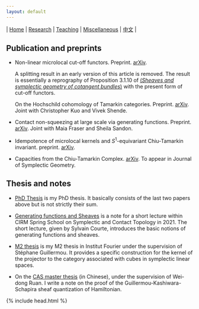 ```yaml
---
layout: default
---
```




| [Home](index.md)  | [Research](research-en.md)    | [Teaching](teaching-en.md) | [Miscellaneous](miscellaneous-en.md)        | [中文](research-ch.md) |


## Publication and preprints

 - Non-linear microlocal cut-off functors. Preprint. [arXiv](https://arxiv.org/abs/2406.02725).

   A splitting result in an early version of this article is removed. The result is essentially a reprography of Proposition 3.1.10 of [(_Sheaves and symplectic geometry of cotangent bundles_)](https://arxiv.org/abs/1905.07341) with the present form of cut-off functors.

   On the Hochschild cohomology of Tamarkin categories. Preprint. [arXiv](https://arxiv.org/abs/2312.11447). Joint with Christopher Kuo and Vivek Shende.
  
 - Contact non-squeezing at large scale via generating functions. Preprint. [arXiv](https://arxiv.org/abs/2310.11993). Joint with Maia Fraser and Sheila Sandon.

 - Idempotence of microlocal kernels and $S^1$-equivariant Chiu-Tamarkin invariant. preprint. [arXiv](https://arxiv.org/abs/2306.12316).
  
 - Capacities from the Chiu-Tamarkin Complex. [arXiv](https://arxiv.org/abs/2103.05143). To appear in Journal of Symplectic Geometry.
   

## Thesis and notes

- [PhD Thesis](Files/PhD_Thesis.pdf) is my PhD thesis. It basically consists of the last two papers above but is not strictly their sum.

- [Generating functions and Sheaves](Files/GF-Sheaves.pdf) is a note for a short lecture within CIRM Spring School on Symplectic and Contact Topology in 2021. The short lecture, given by Sylvain Courte, introduces the basic notions of generating functions and sheaves.

- [M2 thesis](Files/M2_thesis.pdf) is my M2 thesis in Institut Fourier under the supervision of Stéphane Guillermou. It provides a specific construction for the kernel of the projector to the category associated with cubes in symplectic linear spaces.

- On the [CAS master thesis](Files/CAS_Thesis.pdf) (in Chinese), under the supervision of Wei-dong Ruan. I write a note on the proof of the Guillermou-Kashiwara-Schapira sheaf quantization of Hamiltonian.


{% include head.html %}
